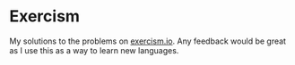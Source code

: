 # Exercism

My solutions to the problems on [exercism.io](http://exercism.io). Any feedback would be great as
I use this as a way to learn new languages.
